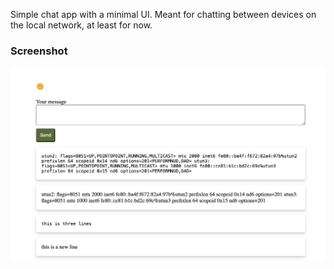 Simple chat app with a minimal UI. Meant for chatting between devices on the local network, at least for now. 

### Screenshot
![image](assets/screenshot.png)